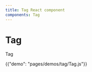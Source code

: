 ```yaml
---
title: Tag React component
components: Tag
---
```


# Tag

<p class="description">Tag</p>

{{"demo": "pages/demos/tag/Tag.js"}}

